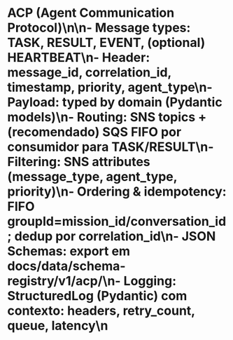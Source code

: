 # ACP (Agent Communication Protocol)\n\n- Message types: TASK, RESULT, EVENT, (optional) HEARTBEAT\n- Header: message_id, correlation_id, timestamp, priority, agent_type\n- Payload: typed by domain (Pydantic models)\n- Routing: SNS topics + (recomendado) SQS FIFO por consumidor para TASK/RESULT\n- Filtering: SNS attributes (message_type, agent_type, priority)\n- Ordering & idempotency: FIFO groupId=mission_id/conversation_id; dedup por correlation_id\n- JSON Schemas: export em docs/data/schema-registry/v1/acp/\n- Logging: StructuredLog (Pydantic) com contexto: headers, retry_count, queue, latency\n
